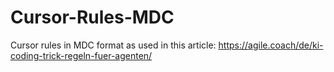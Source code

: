 # Cursor-Rules-MDC

Cursor rules in MDC format as used in this article:
<https://agile.coach/de/ki-coding-trick-regeln-fuer-agenten/>
